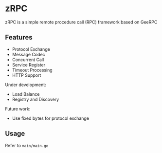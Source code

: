 # zRPC
zRPC is a simple remote procedure call (RPC) framework based on GeeRPC

## Features

- Protocol Exchange
- Message Codec
- Concurrent Call
- Service Register
- Timeout Processing
- HTTP Support

Under development:

- Load Balance
- Registry and Discovery

Future work:

- Use fixed bytes for protocol exchange

## Usage
Refer to `main/main.go`
